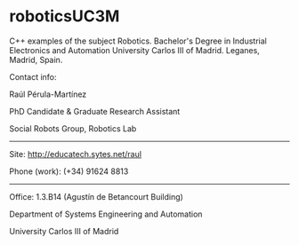 roboticsUC3M
============

C++ examples of the subject Robotics.
Bachelor's Degree in Industrial Electronics and Automation
University Carlos III of Madrid.
Leganes, Madrid, Spain.

Contact info:

Raúl Pérula-Martínez

PhD Candidate & Graduate Research Assistant

Social Robots Group, Robotics Lab

---

Site: http://educatech.sytes.net/raul

Phone (work): (+34) 91624 8813

---

Office: 1.3.B14 (Agustín de Betancourt Building)

Department of Systems Engineering and Automation

University Carlos III of Madrid
